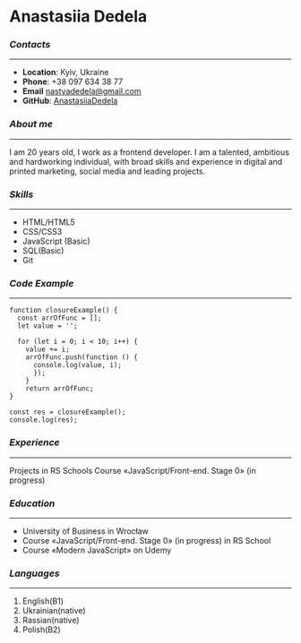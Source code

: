 # Anastasiia Dedela

### *Contacts*
*****
* **Location**: Kyiv, Ukraine
* **Phone**: +38 097 634 38 77
* **Email** nastyadedela@gmail.com
* **GitHub**: [AnastasiiaDedela](адрес "https://github.com/AnastasiiaDedela")

### *About me*
*****
I am 20 years old, I work as a frontend developer. I am a talented, ambitious and hardworking individual, with broad skills and experience in digital and printed marketing, social media and leading projects.
### *Skills*
*****
* HTML/HTML5
* CSS/CSS3
* JavaScript (Basic)
* SQL(Basic)
* Git
### *Code Example*
*****
```
function closureExample() {
  const arrOfFunc = [];
  let value = '';

  for (let i = 0; i < 10; i++) {
    value += i;
    arrOfFunc.push(function () {
      console.log(value, i);
      });
    }
    return arrOfFunc;
}

const res = closureExample();
console.log(res);
```
### *Experience*
*****
Projects in RS Schools Course «JavaScript/Front-end. Stage 0» (in progress)
### *Education*
*****
* University of Business in Wrocław
* Course «JavaScript/Front-end. Stage 0» (in progress) in RS School
* Course «Modern JavaScript» on Udemy
### *Languages*
*****
1. English(B1)
2. Ukrainian(native)
3. Rassian(native)
4. Polish(B2)